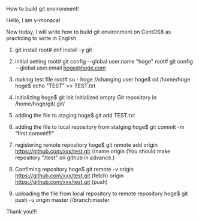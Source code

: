 How to build git environment!

Hello, I am y-monaca!

Now today, I will write how to build git environment on CentOS8
as practicing to write in English.

1. git install
  root# dnf install -y git

2. initial setting
  root# git config --global user.name "hoge"
  root# git config --global user.email hoge@hoge.com

3. making test file
  root# su - hoge //changing user
  hoge$ cd /home/hoge
  hoge$ echo "TEST" >> TEST.txt

4. initializing
  hoge$ git init
  Initialized empty Git repository in /home/hoge/git/.git/

5. adding the file to staging
  hoge$ git add TEST.txt

6. adding the file to local repository from statging
  hoge$ git commit -m "first commit!!!"

7. registering remote repository
  hoge$ git remote add origin https://github.com/xxx/test.git //name:origin
  (You should make repository "/test" on github in advance.)

8. Confiming repository
  hoge$ git remote -v
  origin	https://github.com/xxx/test.git (fetch)
  origin	https://github.com/xxx/test.git (push)

9. uploading the file from local repository to remote repository
  hoge$ git push -u origin master //branch:master


Thank you!!!
